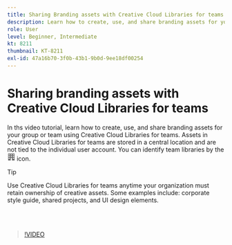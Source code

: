 ```yaml
---
title: Sharing Branding assets with Creative Cloud Libraries for teams
description: Learn how to create, use, and share branding assets for your group or team using Creative Cloud Libraries for teams
role: User
level: Beginner, Intermediate
kt: 8211
thumbnail: KT-8211
exl-id: 47a16b70-3f0b-43b1-9b0d-9ee18df00254
---
```

# Sharing branding assets with Creative Cloud Libraries for teams

 In ths video tutorial, learn how to create, use, and share branding assets for your group or team using Creative Cloud Libraries for teams. Assets in Creative Cloud Libraries for teams are stored in a central location and are not tied to the individual user account. You can identify team libraries by the ![building image](assets/Smock_Building_18_N.png) icon. 

 >[!TIP]
 >
 >Use Creative Cloud Libraries for teams anytime your organization must retain ownership of creative assets. Some examples include: corporate style guide, shared projects, and UI design elements.

 <br>&nbsp;

>[!VIDEO](https://video.tv.adobe.com/v/335333?hidetitle=true)
